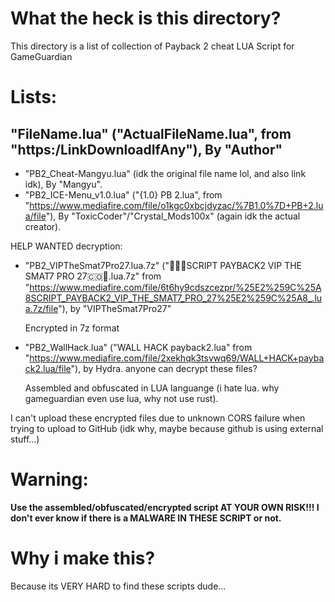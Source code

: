# What the heck is this directory?
This directory is a list of collection of Payback 2 cheat LUA Script for GameGuardian

# Lists:
"FileName.lua" ("ActualFileName.lua", from "https:/LinkDownloadIfAny"), By "Author"
---
- "PB2_Cheat-Mangyu.lua" (idk the original file name lol, and also link idk), By "Mangyu".
- "PB2_ICE-Menu_v1.0.lua" ("{1.0} PB 2.lua", from "https://www.mediafire.com/file/o1kgc0xbcjdyzac/%7B1.0%7D+PB+2.lua/file"), By "ToxicCoder"/"Crystal_Mods100x" (again idk the actual creator).

HELP WANTED decryption:
- "PB2_VIPTheSmat7Pro27.lua.7z" ("🤯🇨🇴SCRIPT PAYBACK2 VIP THE SMAT7 PRO 27🇨🇴🤯.lua.7z" from "https://www.mediafire.com/file/6t6hy9cdszcezpr/%25E2%259C%25A8SCRIPT_PAYBACK2_VIP_THE_SMAT7_PRO_27%25E2%259C%25A8_.lua.7z/file"), by "VIPTheSmat7Pro27"

  Encrypted in 7z format


- "PB2_WallHack.lua" ("WALL HACK payback2.lua" from "https://www.mediafire.com/file/2xekhqk3tsvwq69/WALL+HACK+payback2.lua/file"), by Hydra.
anyone can decrypt these files?

  Assembled and obfuscated in LUA languange (i hate lua. why gameguardian even use lua, why not use rust).

I can't upload these encrypted files due to unknown CORS failure when trying to upload to GitHub (idk why, maybe because github is using external stuff...)


# Warning:
**Use the assembled/obfuscated/encrypted script AT YOUR OWN RISK!!! I don't ever know if there is a MALWARE IN THESE SCRIPT or not.**

# Why i make this?
Because its VERY HARD to find these scripts dude...

